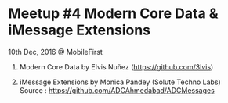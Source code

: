 # Meetup #4 Modern Core Data & iMessage Extensions

10th Dec, 2016 @ MobileFirst

1. Modern Core Data by Elvis Nuñez (https://github.com/3lvis) 

2. iMessage Extensions by Monica Pandey (Solute Techno Labs)  
Source : https://github.com/ADCAhmedabad/ADCMessages
